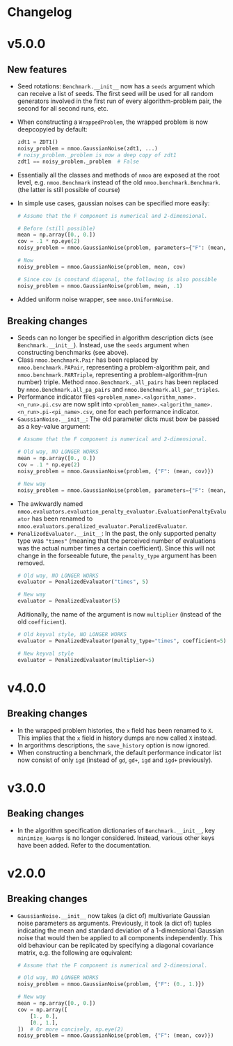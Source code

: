 Changelog
=========

# v5.0.0

## New features

* Seed rotations: `Benchmark.__init__` now has a `seeds` argument which can
  receive a list of seeds. The first seed will be used for all random
  generators involved in the first run of every algorithm-problem pair, the
  second for all second runs, etc.
* When constructing a `WrappedProblem`, the wrapped problem is now deepcopyied
  by default:
  ```py
  zdt1 = ZDT1()
  noisy_problem = nmoo.GaussianNoise(zdt1, ...)
  # noisy_problem._problem is now a deep copy of zdt1
  zdt1 == noisy_problem._problem  # False
  ```

* Essentially all the classes and methods of `nmoo` are exposed at the root
  level, e.g. `nmoo.Benchmark` instead of the old `nmoo.benchmark.Benchmark`.
  (the latter is still possible of course)
* In simple use cases, gaussian noises can be specified more easily:
  ```py
  # Assume that the F component is numerical and 2-dimensional.

  # Before (still possible)
  mean = np.array([0., 0.])
  cov = .1 * np.eye(2)
  noisy_problem = nmoo.GaussianNoise(problem, parameters={"F": (mean, cov)})

  # Now
  noisy_problem = nmoo.GaussianNoise(problem, mean, cov)

  # Since cov is constand diagonal, the following is also possible
  noisy_problem = nmoo.GaussianNoise(problem, mean, .1)
  ```
* Added uniform noise wrapper, see `nmoo.UniformNoise`.

## Breaking changes

* Seeds can no longer be specified in algorithm description dicts (see
  `Benchmark.__init__`). Instead, use the `seeds` argument when constructing
  benchmarks (see above).
* Class `nmoo.benchmark.Pair` has been replaced by `nmoo.benchmark.PAPair`,
  representing a problem-algorithm pair, and `nmoo.benchmark.PARTriple`,
  representing a problem-algorithm-(run number) triple. Method
  `nmoo.Benchmark._all_pairs` has been replaced by
  `nmoo.Benchmark.all_pa_pairs` and `nmoo.Benchmark.all_par_triples`.
* Performance indicator files `<problem_name>.<algorithm_name>.<n_run>.pi.csv`
  are now split into
  `<problem_name>.<algorithm_name>.<n_run>.pi-<pi_name>.csv`, one for each
  performance indicator.
* `GaussianNoise.__init__`: The old parameter dicts must bow be passed as a
  key-value argument:
  ```py
  # Assume that the F component is numerical and 2-dimensional.

  # Old way, NO LONGER WORKS
  mean = np.array([0., 0.])
  cov = .1 * np.eye(2)
  noisy_problem = nmoo.GaussianNoise(problem, {"F": (mean, cov)})

  # New way
  noisy_problem = nmoo.GaussianNoise(problem, parameters={"F": (mean, cov)})
  ```
* The awkwardly named
  `nmoo.evaluators.evaluation_penalty_evaluator.EvaluationPenaltyEvaluator` has
  been renamed to `nmoo.evaluators.penalized_evaluator.PenalizedEvaluator`.
* `PenalizedEvaluator.__init__`: In the past, the only supported penalty type
  was `"times"` (meaning that the perceived number of evaluations was the
  actual number times a certain coefficient). Since this will not change in the
  forseeable future, the `penalty_type` argument has been removed.
  ```py
  # Old way, NO LONGER WORKS
  evaluator = PenalizedEvaluator("times", 5)

  # New way
  evaluator = PenalizedEvaluator(5)
  ```
  Aditionally, the name of the argument is now `multiplier` (instead of the old
  `coefficient`).
  ```py
  # Old keyval style, NO LONGER WORKS
  evaluator = PenalizedEvaluator(penalty_type="times", coefficient=5)

  # New keyval style
  evaluator = PenalizedEvaluator(multiplier=5)
  ```

# v4.0.0

## Breaking changes

* In the wrapped problem histories, the `x` field has been renamed to `X`. This
  implies that the `x` field in history dumps are now called `X` instead.
* In argorithms descriptions, the `save_history` option is now ignored.
* When constructing a benchmark, the default performance indicator list now
  consist of only `igd` (instead of `gd`, `gd+`, `igd` and `igd+` previously).

# v3.0.0

## Beaking changes

* In the algorithm specification dictionaries of `Benchmark.__init__`, key
  `minimize_kwargs` is no longer considered. Instead, various other keys have
  been added. Refer to the documentation.

# v2.0.0

## Breaking changes

* `GaussianNoise.__init__` now takes (a dict of) multivariate Gaussian noise
  parameters as arguments. Previously, it took (a dict of) tuples indicating
  the mean and standard deviation of a 1-dimensional Gaussian noise that would
  then be applied to all components independently. This old behaviour can be
  replicated by specifying a diagonal covariance matrix, e.g. the following are
  equivalent:
  ```py
  # Assume that the F component is numerical and 2-dimensional.

  # Old way, NO LONGER WORKS
  noisy_problem = nmoo.GaussianNoise(problem, {"F": (0., 1.)})

  # New way
  mean = np.array([0., 0.])
  cov = np.array([
      [1., 0.],
      [0., 1.],
  ])  # Or more concisely, np.eye(2)
  noisy_problem = nmoo.GaussianNoise(problem, {"F": (mean, cov)})
  ```